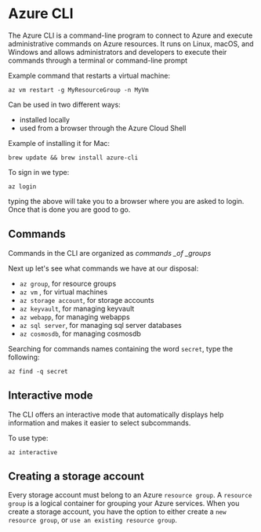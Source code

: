 # Azure CLI

The Azure CLI is a command-line program to connect to Azure and execute administrative commands on Azure resources. It runs on Linux, macOS, and Windows and allows administrators and developers to execute their commands through a terminal or command-line prompt

Example command that restarts a virtual machine:

```
az vm restart -g MyResourceGroup -n MyVm
```

Can be used in two different ways:

* installed locally
* used from a browser through the Azure Cloud Shell

Example of installing it for Mac:

```
brew update && brew install azure-cli
```

To sign in we type:

```
az login
```

typing the above will take you to a browser where you are asked to login. Once that is done you are good to go.

## Commands

Commands in the CLI are organized as _commands \_of \_groups_

Next up let's see what commands we have at our disposal:

* `az group`, for resource groups
* `az vm` , for virtual machines
* `az storage account`, for storage accounts
* `az keyvault`, for managing keyvault
* `az webapp`, for managing webapps
* `az sql server`, for managing sql server databases
* `az cosmosdb`, for managing cosmosdb

Searching for commands names containing the word `secret`, type the following:

```
az find -q secret
```
## Interactive mode
The CLI offers an interactive mode that automatically displays help information and makes it easier to select subcommands.

To use type:
```
az interactive
```

## Creating a storage account
Every storage account must belong to an Azure `resource group`. A `resource group` is a logical container for grouping your Azure services. When you create a storage account, you have the option to either create a `new resource group`, or `use an existing resource group`.


